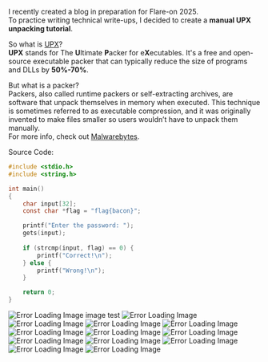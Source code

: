 I recently created a blog in preparation for Flare-on 2025.  
To practice writing technical write-ups, I decided to create a **manual UPX unpacking tutorial**.

So what is [UPX](https://github.com/upx/upx)?  
**UPX** stands for The **U**ltimate **P**acker for e**X**ecutables. It's a free and open-source executable packer that can typically reduce the size of programs and DLLs by **50%-70%**.

But what is a packer?  
Packers, also called runtime packers or self-extracting archives, are software that unpack themselves in memory when executed. This technique is sometimes referred to as executable compression, and it was originally invented to make files smaller so users wouldn’t have to unpack them manually.  
For more info, check out [Malwarebytes](https://www.malwarebytes.com/blog/news/malware/2017/03/explained-packer-crypter-and-protector).

Source Code:

```c
#include <stdio.h>
#include <string.h>

int main() 
{
    char input[32];
    const char *flag = "flag{bacon}";

    printf("Enter the password: ");
    gets(input);  
	
    if (strcmp(input, flag) == 0) {
        printf("Correct!\n");
    } else {
        printf("Wrong!\n");
    }

    return 0;
}
```


![Error Loading Image](baconTUT/01EntropyNotPacked.jpg)
image test
![Error Loading Image](baconTUT/02EntropyPacked.jpg)
![Error Loading Image](baconTUT/01EntropyNotPacked.jpg)
![Error Loading Image](baconTUT/03PEBearComparison.png)
![Error Loading Image](baconTUT/04GhidraBacontut.jpg)
![Error Loading Image](baconTUT/05GhidraBacontutUPX.jpg)
![Error Loading Image](baconTUT/06OpenX64dbg.jpg)
![Error Loading Image](baconTUT/07X64BacontutGraph.jpg)
![Error Loading Image](baconTUT/08X64BacontutBreakpoint.jpg)
![Error Loading Image](baconTUT/09X64BacontutRun.jpg)
![Error Loading Image](baconTUT/10X64BacontutCopyAddress.jpg)
![Error Loading Image](baconTUT/11X64BacontutScylla.jpg)
![Error Loading Image](baconTUT/12GhidraBacontutFLAG.jpg)

